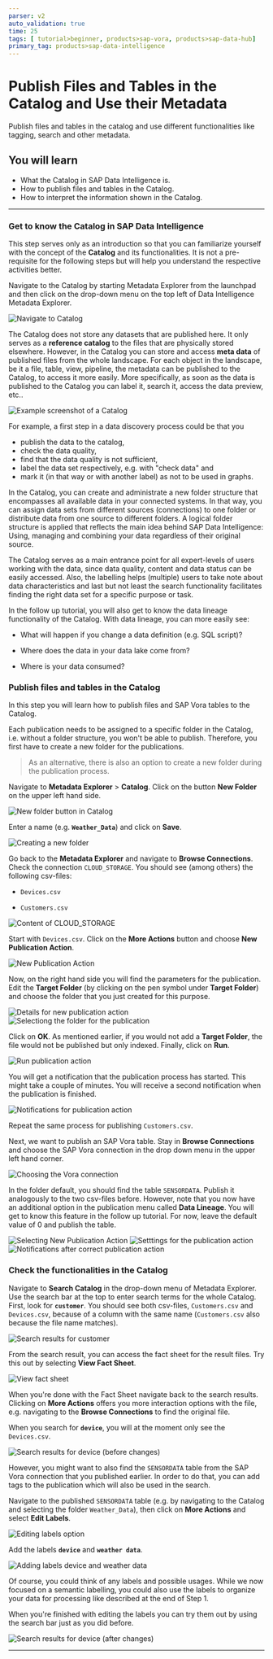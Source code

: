 ```yaml
---
parser: v2
auto_validation: true
time: 25
tags: [ tutorial>beginner, products>sap-vora, products>sap-data-hub]
primary_tag: products>sap-data-intelligence
---
```


# Publish Files and Tables in the Catalog and Use their Metadata
<!-- description --> Publish files and tables in the catalog and use different functionalities like tagging, search and other metadata.

## You will learn
 - What the Catalog in SAP Data Intelligence is.
 - How to publish files and tables in the Catalog.
 - How to interpret the information shown in the Catalog.


---

### Get to know the Catalog in SAP Data Intelligence


This step serves only as an introduction so that you can familiarize yourself with the concept of the **Catalog** and its functionalities. It is not a pre-requisite for the following steps but will help you understand the respective activities better.

Navigate to the Catalog by starting Metadata Explorer from the launchpad and then click on the drop-down menu on the top left of Data Intelligence Metadata Explorer.

![Navigate to Catalog](datahub-trial-v2-catalog-part01_16.png)

The Catalog does not store any datasets that are published here. It only serves as a **reference catalog** to the files that are physically stored elsewhere. However, in the Catalog you can store and access **meta data** of published files from the whole landscape. For each object in the landscape, be it a file, table, view, pipeline, the metadata can be published to the Catalog, to access it more easily. More specifically, as soon as the data is published to the Catalog you can label it, search it, access the data preview, etc..

![Example screenshot of a Catalog](datahub-trial-v2-catalog-part01_01.png)

For example, a first step in a data discovery process could be that you

 - publish the data to the catalog,
 - check the data quality,
 - find that the data quality is not sufficient,
 - label the data set respectively, e.g. with "check data" and
 - mark it (in that way or with another label) as not to be used in graphs.

In the Catalog, you can create and administrate a new folder structure that encompasses all available data  in your connected systems. In that way, you can assign data sets from different sources (connections) to one folder or distribute data from one source to different folders. A logical folder structure is applied that reflects the main idea behind SAP Data Intelligence: Using, managing and combining your data regardless of their original source.  

The Catalog serves as a main entrance point for all expert-levels of users working with the data, since data quality, content and data status can be easily accessed. Also, the labelling helps (multiple) users to take note about data characteristics and last but not least the search functionality facilitates finding the right data set for a specific purpose or task.

In the follow up tutorial, you will also get to know the data lineage functionality of the Catalog. With data lineage, you can more easily see:

  - What will happen if you change a data definition (e.g. SQL script)?

  - Where does the data in your data lake come from?

  - Where is your data consumed?




### Publish files and tables in the Catalog


In this step you will learn how to publish files and SAP Vora tables to the Catalog.

Each publication needs to be assigned to a specific folder in the Catalog, i.e. without a folder structure, you won't be able to publish. Therefore, you first have to create a new folder for the publications.

>As an alternative, there is also an option to create a new folder during the publication process.

Navigate to **Metadata Explorer** > **Catalog**. Click on the button **New Folder** on the upper left hand side.

![New folder button in Catalog](datahub-trial-v2-catalog-part01_01.png)

Enter a name (e.g. **`Weather_Data`**) and click on **Save**.

![Creating a new folder](datahub-trial-v2-catalog-part01_02.png)

Go back to the **Metadata Explorer** and navigate to **Browse Connections**. Check the connection `CLOUD_STORAGE`. You should see (among others) the following csv-files:

-	`Devices.csv`

-	`Customers.csv`

![Content of CLOUD_STORAGE](datahub-trial-v2-catalog-part01_03.png)

Start with `Devices.csv`. Click on the **More Actions** button and choose **New Publication Action**.

![New Publication Action](datahub-trial-v2-catalog-part01_04.png)

Now, on the right hand side you will find the parameters for the publication. Edit the **Target Folder** (by clicking on the pen symbol under **Target Folder**) and choose the folder that you just created for this purpose.

![Details for new publication action](datahub-trial-v2-catalog-part01_05.png)
![Selectiong the folder for the publication](datahub-trial-v2-catalog-part01_05b.png)

Click on **OK**. As mentioned earlier, if you would not add a **Target Folder**, the file would not be published but only indexed. Finally, click on **Run**.

![Run publication action](datahub-trial-v2-catalog-part01_06.png)

You will get a notification that the publication process has started. This might take a couple of minutes. You will receive a second notification when the publication is finished.

![Notifications for publication action](datahub-trial-v2-catalog-part01_06b.png)

Repeat the same process for publishing `Customers.csv`.

Next, we want to publish an SAP Vora table. Stay in **Browse Connections** and choose the SAP Vora connection in the drop down menu in the upper left hand corner.

![Choosing the Vora connection](datahub-trial-v2-catalog-part01_07.png)

In the folder default, you should find the table `SENSORDATA`. Publish it analogously to the two csv-files before. However, note that you now have an additional option in the publication menu called **Data Lineage**. You will get to know this feature in the follow up tutorial. For now, leave the default value of 0 and publish the table.

![Selecting New Publication Action](datahub-trial-v2-catalog-part01_08.png)
![Setttings for the publication action](datahub-trial-v2-catalog-part01_09.png)
![Notifications after correct publication action](datahub-trial-v2-catalog-part01_09b.png)



### Check the functionalities in the Catalog


Navigate to **Search Catalog** in the drop-down menu of Metadata Explorer. Use the search bar at the top to enter search terms for the whole Catalog. First, look for **`customer`**. You should see both csv-files, `Customers.csv` and `Devices.csv`, because of a column with the same name (`Customers.csv` also because the file name matches).

![Search results for customer](datahub-trial-v2-catalog-part01_10.png)

From the search result, you can access the fact sheet for the result files. Try this out by selecting **View Fact Sheet**.

![View fact sheet](datahub-trial-v2-catalog-part01_11.png)

When you're done with the Fact Sheet navigate back to the search results. Clicking on **More Actions** offers you more interaction options with the file, e.g. navigating to the **Browse Connections** to find the original file.

When you search for **`device`**, you will at the moment only see the `Devices.csv`.

![Search results for device (before changes)](datahub-trial-v2-catalog-part01_12.png)

However, you might want to also find the `SENSORDATA` table from the SAP Vora connection that you published earlier. In order to do that, you can add tags to the publication which will also be used in the search.

Navigate to the published `SENSORDATA` table (e.g. by navigating to the Catalog and selecting the folder `Weather_Data`), then click on **More Actions** and select **Edit Labels**.

![Editing labels option](datahub-trial-v2-catalog-part01_13.png)

Add the labels **`device`** and **`weather data`**.

![Adding labels device and weather data](datahub-trial-v2-catalog-part01_14.png)

Of course, you could think of any labels and possible usages. While we now focused on a semantic labelling, you could also use the labels to organize your data for processing like described at the end of Step 1.

When you're finished with editing the labels you can try them out by using the search bar just as you did before.

![Search results for device (after changes)](datahub-trial-v2-catalog-part01_15.png)



---
